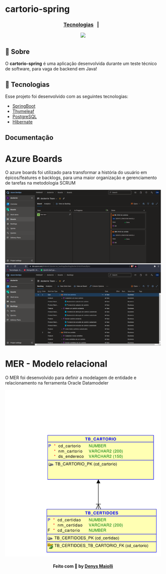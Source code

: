 # cartorio-spring

<h3 align="center">
    <p align="center">
      <a href="#-tecnologias">Tecnologias</a>&nbsp;&nbsp;&nbsp;|&nbsp;&nbsp;&nbsp;
  </p>
</h3>

<p align="center">
   <img src="https://image.freepik.com/fotos-gratis/imagem-de-close-up-de-programador-trabalhando-em-sua-mesa-no-escritorio_1098-18707.jpg">
</p>

## 🔖 Sobre

O <strong>cartorio-spring</strong> é uma aplicação desenvolvida durante um teste técnico de software, para vaga de backend em Java!
## 🚀 Tecnologias

Esse projeto foi desenvolvido com as seguintes tecnologias:

- [SpringBoot](https://spring.io/projects/spring-boot)
- [Thymeleaf](https://www.thymeleaf.org/)
- [PostgreSQL](https://www.postgresql.org)
- [Hibernate](https://hibernate.org/)

## Documentação
  <h1>Azure Boards</h1>
  <p>O azure boards foi utilizado para transformar a história do usuário em épicos/features e backlogs, para uma maior organização e gerenciamento de tarefas na metodologia SCRUM</p>
  <img src="./images/azure-boards1.png">
  <img src="./images/azure-boards2.png">

  <h1>MER - Modelo relacional</h1>
  <p>O MER foi desenvolvido para definir a modelagem de entidade e relacionamento na ferramenta Oracle Datamodeler</p>
  <img src="./images/mer-docket.png">

<h4 align="center">
    Feito com 💜 by <a href="https://www.linkedin.com/in/dmaiolli/" target="_blank">Denys Maiolli</a>
</h4>
